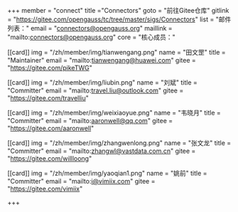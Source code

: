﻿+++
member = "connect"
title ="Connectors"
goto = "前往Gitee仓库"
gitlink = "https://gitee.com/opengauss/tc/tree/master/sigs/Connectors"
list = "邮件列表："
email = "connectors@opengauss.org"
maillink = "mailto:connectors@opengauss.org"
core = "核心成员："

[[card]]
img = "/zh/member/img/tianwengang.png"
name = "田文罡"
title = "Maintainer"
email = "mailto:tianwengang@huawei.com"
gitee = "https://gitee.com/pikeTWG"

[[card]]
img = "/zh/member/img/liubin.png"
name = "刘斌"
title = "Committer"
email = "mailto:travel.liu@outlook.com"
gitee = "https://gitee.com/travelliu"

[[card]]
img = "/zh/member/img/weixiaoyue.png"
name = "韦晓月"
title = "Committer"
email = "mailto:aaronwell@qq.com"
gitee = "https://gitee.com/aaronwell"

[[card]]
img = "/zh/member/img/zhangwenlong.png"
name = "张文龙"
title = "Committer"
email = "mailto:zhangwl@vastdata.com.cn"
gitee = "https://gitee.com/willloong"


[[card]]
img = "/zh/member/img/yaoqian1.png"
name = "姚前"
title = "Committer"
email = "mailto:i@vimiix.com"
gitee = "https://gitee.com/vimiix"

+++